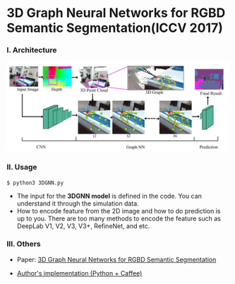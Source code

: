 #  3D Graph Neural Networks for RGBD Semantic Segmentation(ICCV 2017)

###  I. Architecture

<img src='net.png'>

### II. Usage

```shell
$ python3 3DGNN.py
```

- The input for the **3DGNN model** is defined in the code. You can understand it through the simulation data.
- How to encode feature from the 2D image and how to do prediction is up to you. There are too many methods to encode the feature such as DeepLab V1, V2, V3, V3+, RefineNet, and etc.

### III. Others

- Paper: [3D Graph Neural Networks for RGBD Semantic Segmentation](http://www.cs.toronto.edu/~rjliao/papers/iccv_2017_3DGNN.pdf)


- [Author's implementation (Python + Caffee)](https://github.com/xjqicuhk/3DGNN)